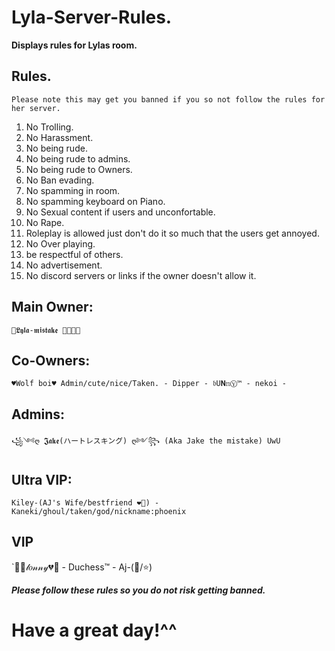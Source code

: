 # Lyla-Server-Rules.
**Displays rules for Lylas room.**

## Rules. 

`Please note this may get you banned if you so not follow the rules for her server.`
1. No Trolling.
2. No Harassment.
3. No being rude.
4. No being rude to admins.
5. No being rude to Owners.
6. No Ban evading.
7. No spamming in room.
8. No spamming keyboard on Piano.
9. No Sexual content if users and unconfortable.
10. No Rape.
11. Roleplay is allowed just don't do it so much that the users get annoyed.
12. No Over playing.
13. be respectful of others.
14. No advertisement.
15. No discord servers or links if the owner doesn't allow it.

## Main Owner:

`🖤𝕷𝖞𝖑𝖆-𝖒𝖎𝖘𝖙𝖆𝖐𝖊 🖤🖕😝🖕` 

## Co-Owners:

`♥Wolf boi♥ Admin/cute/nice/Taken. - Dipper - 𝔟𝚄𝗡𝕟Ⓨ™ - nekoi -`

## Admins: 

`꧁༺ღ ͏𝕵𝖆𝖐𝖊(ハートレスキング) ღ༻꧂ (Aka Jake the mistake) UwU`

## Ultra VIP:

`Kiley-(AJ's Wife/bestfriend ❤️🤞) - Kaneki/ghoul/taken/god/nickname:phoenix`


## VIP

`🥀💔𝓁𝑜𝓃𝓃𝓎💔🥀 - Duchess™ - Aj-(🦉/⭐)

***Please follow these rules so you do not risk getting banned.***

# Have a great day!^^
